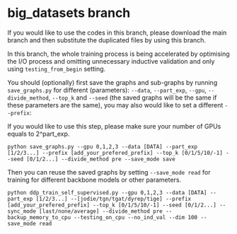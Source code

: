 # big_datasets branch

If you would like to use the codes in this branch, please download the main branch and then substitute the duplicated files by using this branch.

In this branch, the whole training process is being accelerated by optimising the I/O process and omitting unnecessary inductive validation and only using `testing_from_begin` setting.

You should (optionally) first save the graphs and sub-graphs by running `save_graphs.py` for different (parameters): `--data`, `--part_exp`, `--gpu`, `--divide_method`, `--top_k` and `--seed` (the saved graphs will be the same if these parameters are the same), you may also would like to set a different `--prefix`:

If you would like to use this step, please make sure your number of GPUs equals to 2^part_exp.

```
python save_graphs.py --gpu 0,1,2,3 --data [DATA] --part_exp [1/2/3...] --prefix [add_your_prefered_prefix] --top_k [0/1/5/10/-1] --seed [0/1/2...] --divide_method pre --save_mode save
```

Then you can reuse the saved graphs by setting `--save_mode read` for training for different backbone models or other parameters. 

```
python ddp_train_self_supervised.py --gpu 0,1,2,3 --data [DATA] --part_exp [1/2/3...] --[jodie/tgn/tgat/dyrep/tige] --prefix [add_your_prefered_prefix] --top_k [0/1/5/10/-1] --seed [0/1/2...] --sync_mode [last/none/average] --divide_method pre --backup_memory_to_cpu --testing_on_cpu --no_ind_val --dim 100 --save_mode read
```
